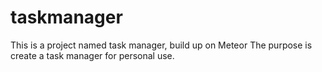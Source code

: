 # taskmanager
This is a project named task manager, build up on Meteor
The purpose is create a task manager for personal use.

